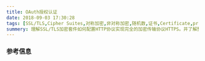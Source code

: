 ```yaml
---
title: OAuth授权认证
date: 2018-09-03 17:30:28
tags: [SSL/TLS,Cipher Suites,对称加密,非对称加密,随机数,证书,Certificate,pre Master Secret,Master Secret,会话秘钥,CA,Public key,Private key]
summery: 理解SSL/TLS加密套件如何配置HTTP协议实现完全的加密传输协议HTTPS。并了解整个HTTP协议握手和传输阶段的各个流程，以及流程中涉及到的各种专业术语。例如：SSL/TLS、Cipher Suites、Cipher Suite、对称加密、非对称加密、随机数、证书Certificate、pre Master Secret、主秘钥Master Secret、会话秘钥、CA、Public key、Private key等等。
---
```


### 参考信息
